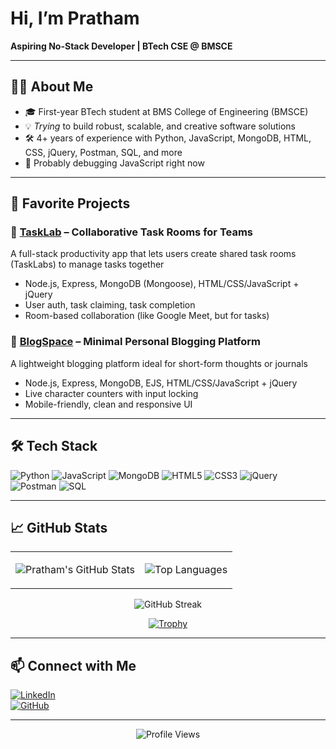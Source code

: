 # Hi, I’m Pratham

**Aspiring No-Stack Developer | BTech CSE @ BMSCE**

---

## 👨‍💻 About Me

- 🎓 First-year BTech student at BMS College of Engineering (BMSCE)  
- 💡 *Trying* to build robust, scalable, and creative software solutions  
- 🛠️ 4+ years of experience with Python, JavaScript, MongoDB, HTML, CSS, jQuery, Postman, SQL, and more  
- 🚀 Probably debugging JavaScript right now  

---

## 🌟 Favorite Projects

### 🧪 [TaskLab](https://github.com/pratham-g7/tasklab) – Collaborative Task Rooms for Teams  
A full-stack productivity app that lets users create shared task rooms (TaskLabs) to manage tasks together  
- Node.js, Express, MongoDB (Mongoose), HTML/CSS/JavaScript + jQuery  
- User auth, task claiming, task completion  
- Room-based collaboration (like Google Meet, but for tasks)

### 📝 [BlogSpace](https://github.com/yourusername/blogspace) – Minimal Personal Blogging Platform  
A lightweight blogging platform ideal for short-form thoughts or journals  
- Node.js, Express, MongoDB, EJS, HTML/CSS/JavaScript + jQuery  
- Live character counters with input locking  
- Mobile-friendly, clean and responsive UI  

---

## 🛠️ Tech Stack

![Python](https://img.shields.io/badge/Python-3670A0?style=for-the-badge&logo=python&logoColor=ffdd54) 
![JavaScript](https://img.shields.io/badge/JavaScript-F7DF1E?style=for-the-badge&logo=javascript&logoColor=black)
![MongoDB](https://img.shields.io/badge/MongoDB-4EA94B?style=for-the-badge&logo=mongodb&logoColor=white)
![HTML5](https://img.shields.io/badge/HTML5-E34F26?style=for-the-badge&logo=html5&logoColor=white)
![CSS3](https://img.shields.io/badge/CSS3-1572B6?style=for-the-badge&logo=css3&logoColor=white)
![jQuery](https://img.shields.io/badge/jQuery-0769AD?style=for-the-badge&logo=jquery&logoColor=white)
![Postman](https://img.shields.io/badge/Postman-FF6C37?style=for-the-badge&logo=postman&logoColor=white)
![SQL](https://img.shields.io/badge/SQL-4479A1?style=for-the-badge&logo=sqlite&logoColor=white)

---

## 📈 GitHub Stats

<div align="center">

<table>
<tr>
<td>
  
![Pratham's GitHub Stats](https://github-readme-stats.vercel.app/api?username=pratham-g7&show_icons=true&theme=tokyonight&hide_border=true&count_private=true)

</td>
<td>

![Top Languages](https://github-readme-stats.vercel.app/api/top-langs/?username=pratham-g7&layout=compact&theme=tokyonight&hide_border=true)

</td>
</tr>
</table>

![GitHub Streak](https://github-readme-streak-stats.herokuapp.com?user=pratham-g7&theme=tokyonight&hide_border=true)

[![Trophy](https://github-profile-trophy.vercel.app/?username=pratham-g7&theme=flat&no-frame=true&column=7&margin-w=5)](https://github.com/ryo-ma/github-profile-trophy)

</div>

---

## 📫 Connect with Me

[![LinkedIn](https://img.shields.io/badge/LinkedIn-blue?style=for-the-badge&logo=linkedin)](https://www.linkedin.com/in/pratham-gopal-112a04369/)  
[![GitHub](https://img.shields.io/badge/GitHub-100000?style=for-the-badge&logo=github&logoColor=white)](https://github.com/yourusername)

---

<div align="center">

![Profile Views](https://komarev.com/ghpvc/?username=yourusername&label=Profile%20Views&color=0e75b6&style=flat)

</div>
